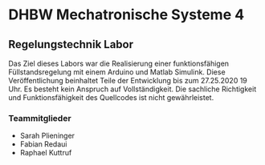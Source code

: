 # DHBW Mechatronische Systeme 4
## Regelungstechnik Labor

Das Ziel dieses Labors war die Realisierung einer funktionsfähigen Füllstandsregelung mit einem Arduino und Matlab Simulink.
Diese Veröffentlichung beinhaltet Teile der Entwicklung bis zum 27.25.2020 19 Uhr.
Es besteht kein Anspruch auf Vollständigkeit.
Die sachliche Richtigkeit und Funktionsfähigkeit des Quellcodes ist nicht gewährleistet.

### Teammitglieder
- Sarah Plieninger
- Fabian Redaui
- Raphael Kuttruf
